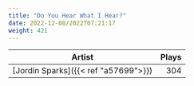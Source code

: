 ```yaml
---
title: "Do You Hear What I Hear?"
date: 2022-12-08/2022T07:21:17
weight: 421
---
```




 Artist | Plays 
----- | -----:
[Jordin Sparks]({{< ref "a57699">}}) | 304
